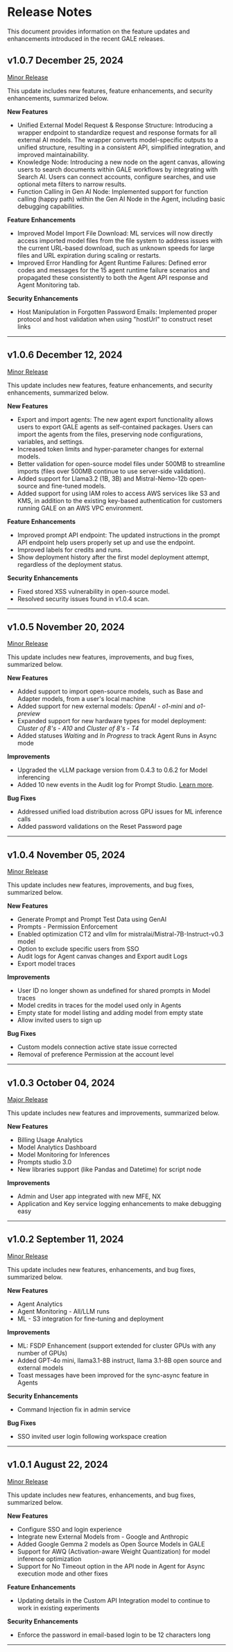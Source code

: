 # Release Notes

This document provides information on the feature updates and enhancements introduced in the recent GALE releases.

## v1.0.7 December 25, 2024

<u> Minor Release </u>

This update includes new features, feature enhancements, and security enhancements, summarized below.

**New Features**

* Unified External Model Request & Response Structure: Introducing a wrapper endpoint to standardize request and response formats for all external AI models. The wrapper converts model-specific outputs to a unified structure, resulting in a consistent API, simplified integration, and improved maintainability.
* Knowledge Node: Introducing a new node on the agent canvas, allowing users to search documents within GALE workflows by integrating with Search AI. Users can connect accounts, configure searches, and use optional meta filters to narrow results.
* Function Calling in Gen AI Node: Implemented support for function calling (happy path) within the Gen AI Node in the Agent, including basic debugging capabilities.


**Feature Enhancements**

* Improved Model Import File Download: ML services will now directly access imported model files from the file system to address issues with the current URL-based download, such as unknown speeds for large files and URL expiration during scaling or restarts.
* Improved Error Handling for Agent Runtime Failures: Defined error codes and messages for the 15 agent runtime failure scenarios and propagated these consistently to both the Agent API response and Agent Monitoring tab.

**Security Enhancements**

* Host Manipulation in Forgotten Password Emails: Implemented proper protocol and host validation when using "hostUrl" to construct reset links

<hr>

## v1.0.6 December 12, 2024

<u> Minor Release </u>

This update includes new features, feature enhancements, and security enhancements, summarized below.

**New Features**

* Export and import agents: The new agent export functionality allows users to export GALE agents as self-contained packages. Users can import the agents from the files, preserving node configurations, variables, and settings.
* Increased token limits and hyper-parameter changes for external models.
* Better validation for open-source model files under 500MB to streamline imports (files over 500MB continue to use server-side validation).
* Added support for Llama3.2 (1B, 3B) and Mistral-Nemo-12b open-source and fine-tuned models.
* Added support for using IAM roles to access AWS services like S3 and KMS, in addition to the existing key-based authentication for customers running GALE on an AWS VPC environment.


**Feature Enhancements**

* Improved prompt API endpoint: The updated instructions in the prompt API endpoint help users properly set up and use the endpoint.
* Improved labels for credits and runs.
* Show deployment history after the first model deployment attempt, regardless of the deployment status.

**Security Enhancements**

* Fixed stored XSS vulnerability in open-source model.
* Resolved security issues found in v1.0.4 scan.

<hr>

## v1.0.5 November 20, 2024

<u> Minor Release </u>

This update includes new features, improvements, and bug fixes, summarized below.

**New Features**

* Added support to import open-source models, such as Base and Adapter models, from a user's local machine
* Added support for new external models: *OpenAI - o1-mini* and *o1-preview*
* Expanded support for new hardware types for model deployment: *Cluster of 8's - A10* and *Cluster of 8's - T4*
* Added statuses *Waiting* and *In Progress* to track Agent Runs in Async mode

**Improvements**

* Upgraded the vLLM package version from 0.4.3 to 0.6.2 for Model inferencing
* Added 10 new events in the Audit log for Prompt Studio.  [Learn more](../settings/monitoring/audit-logs.md).

**Bug Fixes**

* Addressed unified load distribution across GPU issues for ML inference calls
* Added password validations on the Reset Password page

<hr>

## v1.0.4 November 05, 2024

<u> Minor Release </u>

This update includes new features, improvements, and bug fixes, summarized below.

**New Features**

* Generate Prompt and Prompt Test Data using GenAI
* Prompts - Permission Enforcement
* Enabled optimization CT2 and vllm for mistralai/Mistral-7B-Instruct-v0.3 model
* Option to exclude specific users from SSO
* Audit logs for Agent canvas changes and Export audit Logs
* Export model traces

**Improvements**

* User ID no longer shown as undefined for shared prompts in Model traces
* Model credits in traces for the model used only in Agents
* Empty state for model listing and adding model from empty state
* Allow invited users to sign up

**Bug Fixes**

* Custom models connection active state issue corrected
* Removal of preference Permission at the account level

<hr>

## v1.0.3 October 04, 2024

<u> Major Release </u>

This update includes new features and improvements, summarized below.

**New Features**

* Billing Usage Analytics
* Model Analytics Dashboard
* Model Monitoring for Inferences
* Prompts studio 3.0
* New libraries support (like Pandas and Datetime) for script node 

**Improvements**

* Admin and User app integrated with new MFE, NX
* Application and Key service logging enhancements to make debugging easy

<hr>

## v1.0.2 September 11, 2024

<u> Minor Release </u>

This update includes new features, enhancements, and bug fixes, summarized below.

**New Features**

* Agent Analytics
* Agent Monitoring - All/LLM runs
* ML - S3 integration for fine-tuning and deployment

**Improvements**

* ML: FSDP Enhancement (support extended for cluster GPUs with any number of GPUs)
* Added GPT-4o mini, llama3.1-8B instruct, llama 3.1-8B open source and external models
* Toast messages have been improved for the sync-async feature in Agents

**Security Enhancements**

* Command Injection fix in admin service

**Bug Fixes**

* SSO invited user login following workspace creation

<hr>

## v1.0.1 August 22, 2024

<u> Minor Release </u>

This update includes new features, enhancements, and bug fixes, summarized below.

**New Features**

* Configure SSO and login experience
* Integrate new External Models from - Google and Anthropic
* Added Google Gemma 2 models as Open Source Models in GALE
* Support for AWQ (Activation-aware Weight Quantization) for model inference optimization
* Support for No Timeout option in the API node in Agent for Async execution mode and other fixes

**Feature Enhancements**

* Updating details in the Custom API Integration model to continue to work in existing experiments

**Security Enhancements**

* Enforce the password in email-based login to be 12 characters long

<hr>